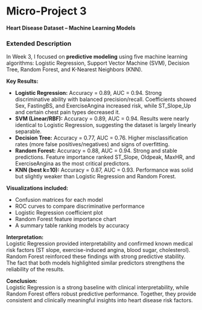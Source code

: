 # Micro-Project 3  
**Heart Disease Dataset – Machine Learning Models**

### Extended Description
In Week 3, I focused on **predictive modeling** using five machine learning algorithms: Logistic Regression, Support Vector Machine (SVM), Decision Tree, Random Forest, and K-Nearest Neighbors (KNN).  

**Key Results:**  
- **Logistic Regression:** Accuracy = 0.89, AUC = 0.94. Strong discriminative ability with balanced precision/recall. Coefficients showed Sex, FastingBS, and ExerciseAngina increased risk, while ST_Slope_Up and certain chest pain types decreased it.  
- **SVM (Linear/RBF):** Accuracy = 0.89, AUC = 0.94. Results were nearly identical to Logistic Regression, suggesting the dataset is largely linearly separable.  
- **Decision Tree:** Accuracy = 0.77, AUC = 0.76. Higher misclassification rates (more false positives/negatives) and signs of overfitting.  
- **Random Forest:** Accuracy = 0.88, AUC = 0.94. Strong and stable predictions. Feature importance ranked ST_Slope, Oldpeak, MaxHR, and ExerciseAngina as the most critical predictors.  
- **KNN (best k=10):** Accuracy = 0.87, AUC = 0.93. Performance was solid but slightly weaker than Logistic Regression and Random Forest.  

**Visualizations included:**  
- Confusion matrices for each model  
- ROC curves to compare discriminative performance  
- Logistic Regression coefficient plot  
- Random Forest feature importance chart  
- A summary table ranking models by accuracy  

**Interpretation:**  
Logistic Regression provided interpretability and confirmed known medical risk factors (ST slope, exercise-induced angina, blood sugar, cholesterol). Random Forest reinforced these findings with strong predictive stability. The fact that both models highlighted similar predictors strengthens the reliability of the results.  

**Conclusion:**  
Logistic Regression is a strong baseline with clinical interpretability, while Random Forest offers robust predictive performance. Together, they provide consistent and clinically meaningful insights into heart disease risk factors.  
